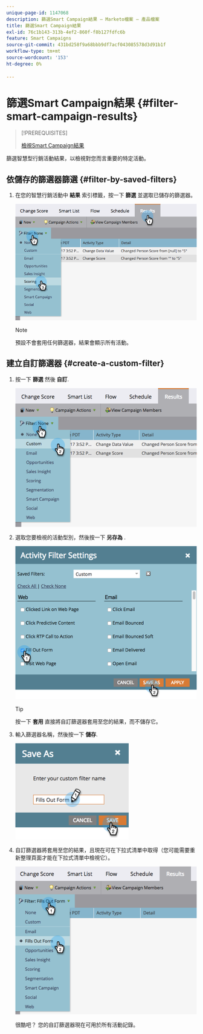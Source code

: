 ```yaml
---
unique-page-id: 1147068
description: 篩選Smart Campaign結果 — Marketo檔案 — 產品檔案
title: 篩選Smart Campaign結果
exl-id: 76c1b143-313b-4ef2-860f-f8b127fdfc6b
feature: Smart Campaigns
source-git-commit: 431bd258f9a68bbb9df7acf043085578d3d91b1f
workflow-type: tm+mt
source-wordcount: '153'
ht-degree: 0%

---
```


# 篩選Smart Campaign結果 {#filter-smart-campaign-results}

>[!PREREQUISITES]
>
>[檢視Smart Campaign結果](/help/marketo/product-docs/core-marketo-concepts/smart-campaigns/smart-campaign-data/view-smart-campaign-results.md)

篩選智慧型行銷活動結果，以檢視對您而言重要的特定活動。

## 依儲存的篩選器篩選 {#filter-by-saved-filters}

1. 在您的智慧行銷活動中 **結果** 索引標籤，按一下 **篩選** 並選取已儲存的篩選器。

   ![](assets/resultsfilter-hands.png)

   >[!NOTE]
   >
   >預設不會套用任何篩選器，結果會顯示所有活動。

## 建立自訂篩選器 {#create-a-custom-filter}

1. 按一下 **篩選** 然後 **自訂**.

   ![](assets/filterscustom-hands.png)

1. 選取您要檢視的活動型別，然後按一下 **另存為** .

   ![](assets/activityfiltersettings-hands.png)

   >[!TIP]
   >
   >按一下 **套用** 直接將自訂篩選器套用至您的結果，而不儲存它。

1. 輸入篩選器名稱，然後按一下 **儲存**.

   ![](assets/saveasfilter-hands.png)

1. 自訂篩選器將套用至您的結果，且現在可在下拉式清單中取得（您可能需要重新整理頁面才能在下拉式清單中檢視它）。

   ![](assets/customfilter-hands.png)

   很酷吧？ 您的自訂篩選器現在可用於所有活動記錄。
